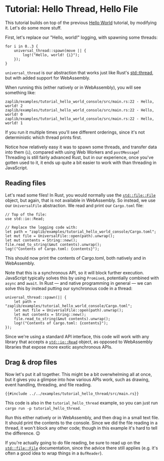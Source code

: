 # Tutorial: Hello Thread, Hello File

This tutorial builds on top of the previous [Hello World](./tutorial_hello_world_console.md) tutorial, by modifying it. Let's do some more stuff.

First, let's replace our "Hello, world!" logging, with spawning some threads:

```rust,noplayground
for i in 0..3 {
    universal_thread::spawn(move || {
        log!("Hello, world! {i}");
    });
}
```

`universal_thread` is our abstraction that works just like Rust's [std::thread](https://doc.rust-lang.org/std/thread/), but with added support for WebAssembly.

When running this (either natively or in WebAssembly), you will see something like:

```
zaplib/examples/tutorial_hello_world_console/src/main.rs:22 - Hello, world! 2
zaplib/examples/tutorial_hello_world_console/src/main.rs:22 - Hello, world! 0
zaplib/examples/tutorial_hello_world_console/src/main.rs:22 - Hello, world! 1
```

If you run it multiple times you'll see different orderings, since it's not deterministic which thread prints first.

Notice how relatively easy it was to spawn some threads, and transfer data into them (`i`), compared with using Web Workers and `postMessage`! Threading is still fairly advanced Rust, but in our experience, once you've gotten used to it, it ends up quite a bit easier to work with than threading in JavaScript.

## Reading files

Let's read some files! In Rust, you would normally use the [`std::file::File`](https://doc.rust-lang.org/std/fs/struct.File.html) object, but again, that is not available in WebAssembly. So instead, we use our `UniversalFile` abstraction. We read and print our `Cargo.toml` file:

```rust,noplayground
// Top of the file:
use std::io::Read;

// Replace the logging code with:
let path = "zaplib/examples/tutorial_hello_world_console/Cargo.toml";
let mut file = UniversalFile::open(path).unwrap();
let mut contents = String::new();
file.read_to_string(&mut contents).unwrap();
log!("Contents of Cargo.toml: {contents}");
```

This should now print the contents of Cargo.toml, both natively and in WebAssembly.

Note that this is a synchronous API, so it will block further execution. JavaScript typically solves this by using `Promise`s, potentially combined with `async` and `await`. In Rust — and native programming in general — we can solve this by instead putting our synchronous code in a thread:

```rust,noplayground
universal_thread::spawn(|| {
    let path = "zaplib/examples/tutorial_hello_world_console/Cargo.toml";
    let mut file = UniversalFile::open(path).unwrap();
    let mut contents = String::new();
    file.read_to_string(&mut contents).unwrap();
    log!("Contents of Cargo.toml: {contents}");
});
```

Since we're using a standard API interface, this code will work with any library that accepts a [`std::io::Read`](https://doc.rust-lang.org/std/io/trait.Read.html) object, as opposed to WebAssembly libraries that expose more exotic asynchronous APIs.

## Drag & drop files

Now let's put it all together. This might be a bit overwhelming all at once, but it gives you a glimpse into how various APIs work, such as drawing, event handling, threading, and file reading.

```rust,noplayground
{{#include ../../examples/tutorial_hello_thread/src/main.rs}}
```

This code is also in the `tutorial_hello_thread` example, so you can just run `cargo run -p tutorial_hello_thread`.

Run this either natively or in WebAssembly, and then drag in a small text file. It should print the contents to the console. Since we did the file reading in a thread, it won't block any other code; though in this example it's hard to tell the difference. 😉

If you're actually going to do file reading, be sure to read up on the [`std::file::File`](https://doc.rust-lang.org/std/fs/struct.File.html) documentation, since the advice there still applies (e.g. it's often a good idea to wrap things in a `BufReader`).
